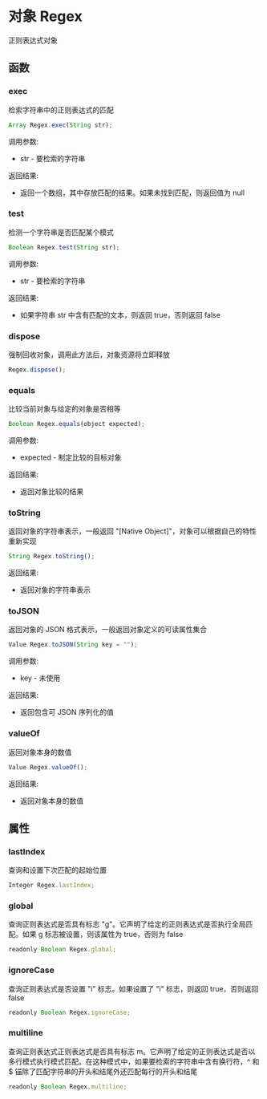 # 对象 Regex
正则表达式对象

## 函数
        
### exec
检索字符串中的正则表达式的匹配
```JavaScript
Array Regex.exec(String str);
```

调用参数:
* str - 要检索的字符串

返回结果:
* 返回一个数组，其中存放匹配的结果。如果未找到匹配，则返回值为 null

### test
检测一个字符串是否匹配某个模式
```JavaScript
Boolean Regex.test(String str);
```

调用参数:
* str - 要检索的字符串

返回结果:
* 如果字符串 str 中含有匹配的文本，则返回 true，否则返回 false

### dispose
强制回收对象，调用此方法后，对象资源将立即释放
```JavaScript
Regex.dispose();
```

### equals
比较当前对象与给定的对象是否相等
```JavaScript
Boolean Regex.equals(object expected);
```

调用参数:
* expected - 制定比较的目标对象

返回结果:
* 返回对象比较的结果

### toString
返回对象的字符串表示，一般返回 &#34;[Native Object]&#34;，对象可以根据自己的特性重新实现
```JavaScript
String Regex.toString();
```

返回结果:
* 返回对象的字符串表示

### toJSON
返回对象的 JSON 格式表示，一般返回对象定义的可读属性集合
```JavaScript
Value Regex.toJSON(String key = "");
```

调用参数:
* key - 未使用

返回结果:
* 返回包含可 JSON 序列化的值

### valueOf
返回对象本身的数值
```JavaScript
Value Regex.valueOf();
```

返回结果:
* 返回对象本身的数值

## 属性
        
### lastIndex
查询和设置下次匹配的起始位置
```JavaScript
Integer Regex.lastIndex;
```

### global
查询正则表达式是否具有标志 &#34;g&#34;。它声明了给定的正则表达式是否执行全局匹配。如果 g 标志被设置，则该属性为 true，否则为 false
```JavaScript
readonly Boolean Regex.global;
```

### ignoreCase
查询正则表达式是否设置 &#34;i&#34; 标志。如果设置了 &#34;i&#34; 标志，则返回 true，否则返回 false
```JavaScript
readonly Boolean Regex.ignoreCase;
```

### multiline
查询正则表达式正则表达式是否具有标志 m。它声明了给定的正则表达式是否以多行模式执行模式匹配。在这种模式中，如果要检索的字符串中含有换行符，^ 和 $ 锚除了匹配字符串的开头和结尾外还匹配每行的开头和结尾
```JavaScript
readonly Boolean Regex.multiline;
```

